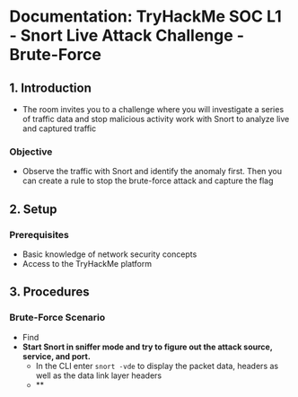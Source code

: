 # Documentation: TryHackMe SOC L1 - Snort Live Attack Challenge - Brute-Force

## 1. Introduction
- The room invites you to a challenge where you will investigate a series of traffic data and stop malicious activity work with Snort to analyze live and captured traffic
### Objective
- Observe the traffic with Snort and identify the anomaly first. Then you can create a rule to stop the brute-force attack and capture the flag

## 2. Setup 
### Prerequisites
- Basic knowledge of network security concepts
- Access to the TryHackMe platform

## 3. Procedures
### Brute-Force Scenario
- Find 
- **Start Snort in sniffer mode and try to figure out the attack source, service, and port.**
  - In the CLI enter `snort -vde` to display the packet data, headers as well as the data link layer headers
  - **

